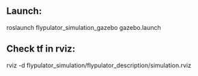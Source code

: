 ## Launch: ##  
roslaunch flypulator_simulation_gazebo gazebo.launch

## Check tf in rviz: ##  
rviz -d flypulator_simulation/flypulator_description/simulation.rviz
